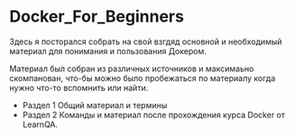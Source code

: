 # Docker_For_Beginners
Здесь я посторался собрать на свой взгдяд основной и необходимый материал для понимания и пользования Докером.

Материал был собран из различных источников и максимаьно скомпанован, что-бы можно было пробежаться по материалу когда нужно что-то вспомнить или найти.
- Раздел 1 Общий материал и термины
- Раздел 2 Команды и материал после прохождения курса Docker от LearnQA.
